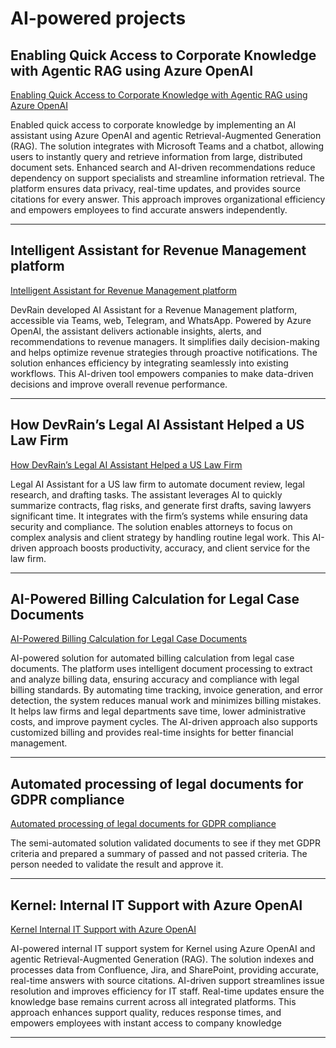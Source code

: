 
# AI-powered projects

## Enabling Quick Access to Corporate Knowledge with Agentic RAG using Azure OpenAI

[Enabling Quick Access to Corporate Knowledge with Agentic RAG using Azure OpenAI](Data%20&%20AI/Enabling-Quick-Access-to-Corporate-Knowledge-with-Agentic-RAG-using-Azure-OpenAI.md)

Enabled quick access to corporate knowledge by implementing an AI assistant using Azure OpenAI and agentic Retrieval-Augmented Generation (RAG). The solution integrates with Microsoft Teams and a chatbot, allowing users to instantly query and retrieve information from large, distributed document sets. Enhanced search and AI-driven recommendations reduce dependency on support specialists and streamline information retrieval. The platform ensures data privacy, real-time updates, and provides source citations for every answer. This approach improves organizational efficiency and empowers employees to find accurate answers independently.

---

## Intelligent Assistant for Revenue Management platform

[Intelligent Assistant for Revenue Management platform](Data%20&%20AI/Intelligent-Assistant-for-Revenue-Management-platform.md)

DevRain developed AI Assistant for a Revenue Management platform, accessible via Teams, web, Telegram, and WhatsApp. Powered by Azure OpenAI, the assistant delivers actionable insights, alerts, and recommendations to revenue managers. It simplifies daily decision-making and helps optimize revenue strategies through proactive notifications. The solution enhances efficiency by integrating seamlessly into existing workflows. This AI-driven tool empowers companies to make data-driven decisions and improve overall revenue performance.

---

## How DevRain’s Legal AI Assistant Helped a US Law Firm

[How DevRain’s Legal AI Assistant Helped a US Law Firm](Data%20&%20AI/How-DevRain’s-Legal-AI-Assistant-Helped-a-US-Law-Firm.md)

Legal AI Assistant for a US law firm to automate document review, legal research, and drafting tasks. The assistant leverages AI to quickly summarize contracts, flag risks, and generate first drafts, saving lawyers significant time. It integrates with the firm’s systems while ensuring data security and compliance. The solution enables attorneys to focus on complex analysis and client strategy by handling routine legal work. This AI-driven approach boosts productivity, accuracy, and client service for the law firm.

---

## AI-Powered Billing Calculation for Legal Case Documents

[AI-Powered Billing Calculation for Legal Case Documents](Data%20&%20AI/AI-Powered-Billing-Calculation-for-Legal-Case-Documents.md)

AI-powered solution for automated billing calculation from legal case documents. The platform uses intelligent document processing to extract and analyze billing data, ensuring accuracy and compliance with legal billing standards. By automating time tracking, invoice generation, and error detection, the system reduces manual work and minimizes billing mistakes. It helps law firms and legal departments save time, lower administrative costs, and improve payment cycles. The AI-driven approach also supports customized billing and provides real-time insights for better financial management.

---

## Automated processing of legal documents for GDPR compliance

[Automated processing of legal documents for GDPR compliance](Data%20&%20AI/Automated-processing-of-legal-documents-for-GDPR-compliance.md)

The semi-automated solution validated documents to see if they met GDPR criteria and prepared a summary of passed and not passed criteria. The person needed to validate the result and approve it.

---

## Kernel: Internal IT Support with Azure OpenAI

[Kernel Internal IT Support with Azure OpenAI](Data%20&%20AI/Kernel-Internal-IT-Support-with-Azure-OpenAI.md)

AI-powered internal IT support system for Kernel using Azure OpenAI and agentic Retrieval-Augmented Generation (RAG). The solution indexes and processes data from Confluence, Jira, and SharePoint, providing accurate, real-time answers with source citations. AI-driven support streamlines issue resolution and improves efficiency for IT staff. Real-time updates ensure the knowledge base remains current across all integrated platforms. This approach enhances support quality, reduces response times, and empowers employees with instant access to company knowledge

---
